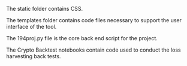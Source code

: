 The static folder contains CSS.

The templates folder contains code files necessary to support the user interface of the tool.

The 194proj.py file is the core back end script for the project.

The Crypto Backtest notebooks contain code used to conduct the loss harvesting back tests.
